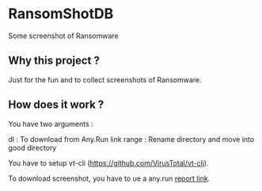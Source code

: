 # RansomShotDB
Some screenshot of Ransomware

## Why this project ?
Just for the fun and to collect screenshots of Ransomware.

## How does it work ?

You have two arguments :

dl      : To download from Any.Run link
range   : Rename directory and move into good directory

You have to setup vt-cli (https://github.com/VirusTotal/vt-cli).

To download screenshot, you have to ue a any.run [report link](https://any.run/report/68eb2d2d7866775d6bf106a914281491d23769a9eda88fc078328150b8432bb3/50eef35b-b6f8-4884-a2d0-a2bb542234ef?_gl=1*vbhn1y*_ga*MTg5OTkwNzA0NS4xNjUwNzY3NTIz*_ga_53KB74YDZR*MTY2NDcyMDQ5Mi4yNjQuMS4xNjY0NzIwNzYzLjQ1LjAuMA..&_ga=2.60112175.38502619.1662483133-1899907045.1650767523).


